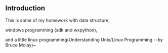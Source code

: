 ## Introduction

This is some of my homework with data structure,

windows programming (sdk and wxpython), 

and a little linux programming(Understanding Unix/Linux Programming --by Bruce Molay)~